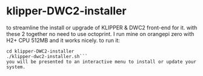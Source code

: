 # klipper-DWC2-installer
to streamline the install or upgrade of KLIPPER &amp; DWC2 front-end for it. 
with these 2 together no need to use octoprint.
I run mine on orangepi zero with H2+ CPU 512MB and it works nicely.
to run it:
```git clone https://github.com/manu7irl/klipper-DWC2-installer
cd klipper-DWC2-installer
./klipper-dwc2-installer.sh```
you will be presented to an interactive menu to install or update your system.
